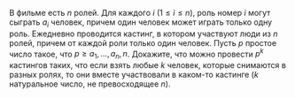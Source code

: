 В фильме есть $n$ ролей. Для каждого $i$ ($1 \le i \le n$), роль номер $i$ могут сыграть $a_i$ человек, причем один человек может играть только одну роль. Ежедневно проводится кастинг, в котором участвуют люди из $n$ ролей, причем от каждой роли только один человек. Пусть $p$ простое число такое, что $p \ge a_1, \ldots, a_n, n$. Докажите, что можно провести $p^k$ кастингов таких, что если взять любые $k$ человек, которые снимаются в разных ролях, то они вместе участвовали в каком-то кастинге ($k$ натуральное число, не превосходящее $n$).